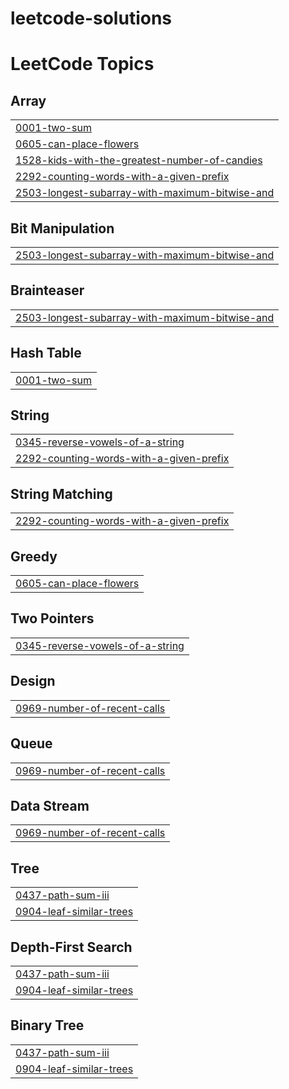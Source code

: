 # leetcode-solutions
<!---LeetCode Topics Start-->
# LeetCode Topics
## Array
|  |
| ------- |
| [0001-two-sum](https://github.com/KumarSashwat02/leetcode-solutions/tree/master/0001-two-sum) |
| [0605-can-place-flowers](https://github.com/KumarSashwat02/leetcode-solutions/tree/master/0605-can-place-flowers) |
| [1528-kids-with-the-greatest-number-of-candies](https://github.com/KumarSashwat02/leetcode-solutions/tree/master/1528-kids-with-the-greatest-number-of-candies) |
| [2292-counting-words-with-a-given-prefix](https://github.com/KumarSashwat02/leetcode-solutions/tree/master/2292-counting-words-with-a-given-prefix) |
| [2503-longest-subarray-with-maximum-bitwise-and](https://github.com/KumarSashwat02/leetcode-solutions/tree/master/2503-longest-subarray-with-maximum-bitwise-and) |
## Bit Manipulation
|  |
| ------- |
| [2503-longest-subarray-with-maximum-bitwise-and](https://github.com/KumarSashwat02/leetcode-solutions/tree/master/2503-longest-subarray-with-maximum-bitwise-and) |
## Brainteaser
|  |
| ------- |
| [2503-longest-subarray-with-maximum-bitwise-and](https://github.com/KumarSashwat02/leetcode-solutions/tree/master/2503-longest-subarray-with-maximum-bitwise-and) |
## Hash Table
|  |
| ------- |
| [0001-two-sum](https://github.com/KumarSashwat02/leetcode-solutions/tree/master/0001-two-sum) |
## String
|  |
| ------- |
| [0345-reverse-vowels-of-a-string](https://github.com/KumarSashwat02/leetcode-solutions/tree/master/0345-reverse-vowels-of-a-string) |
| [2292-counting-words-with-a-given-prefix](https://github.com/KumarSashwat02/leetcode-solutions/tree/master/2292-counting-words-with-a-given-prefix) |
## String Matching
|  |
| ------- |
| [2292-counting-words-with-a-given-prefix](https://github.com/KumarSashwat02/leetcode-solutions/tree/master/2292-counting-words-with-a-given-prefix) |
## Greedy
|  |
| ------- |
| [0605-can-place-flowers](https://github.com/KumarSashwat02/leetcode-solutions/tree/master/0605-can-place-flowers) |
## Two Pointers
|  |
| ------- |
| [0345-reverse-vowels-of-a-string](https://github.com/KumarSashwat02/leetcode-solutions/tree/master/0345-reverse-vowels-of-a-string) |
## Design
|  |
| ------- |
| [0969-number-of-recent-calls](https://github.com/KumarSashwat02/leetcode-solutions/tree/master/0969-number-of-recent-calls) |
## Queue
|  |
| ------- |
| [0969-number-of-recent-calls](https://github.com/KumarSashwat02/leetcode-solutions/tree/master/0969-number-of-recent-calls) |
## Data Stream
|  |
| ------- |
| [0969-number-of-recent-calls](https://github.com/KumarSashwat02/leetcode-solutions/tree/master/0969-number-of-recent-calls) |
## Tree
|  |
| ------- |
| [0437-path-sum-iii](https://github.com/KumarSashwat02/leetcode-solutions/tree/master/0437-path-sum-iii) |
| [0904-leaf-similar-trees](https://github.com/KumarSashwat02/leetcode-solutions/tree/master/0904-leaf-similar-trees) |
## Depth-First Search
|  |
| ------- |
| [0437-path-sum-iii](https://github.com/KumarSashwat02/leetcode-solutions/tree/master/0437-path-sum-iii) |
| [0904-leaf-similar-trees](https://github.com/KumarSashwat02/leetcode-solutions/tree/master/0904-leaf-similar-trees) |
## Binary Tree
|  |
| ------- |
| [0437-path-sum-iii](https://github.com/KumarSashwat02/leetcode-solutions/tree/master/0437-path-sum-iii) |
| [0904-leaf-similar-trees](https://github.com/KumarSashwat02/leetcode-solutions/tree/master/0904-leaf-similar-trees) |
<!---LeetCode Topics End-->